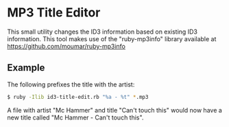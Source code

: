 MP3 Title Editor
================
This small utility changes the ID3 information based on existing ID3 
information. This tool makes use of the "ruby-mp3info" library available
at https://github.com/moumar/ruby-mp3info

Example
-------
The following prefixes the title with the artist:

```sh
$ ruby -Ilib id3-title-edit.rb "%a - %t" *.mp3
```

A file with artist "Mc Hammer" and title "Can't touch this" would now
have a new title called "Mc Hammer - Can't touch this".